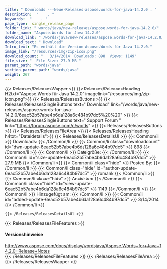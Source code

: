 ```yaml
---
title: " Downloads ---Neue-Releases-aspose.words-for-java-14.2.0 . "
description:  "    . " 
keywords:  "    . " 
page_type:  single_release_page
folder_link: " words/java/new-releases/aspose.words-for-java-14.2.0/"
folder_name: "Aspose.Words für Java 14.2.0"
download_link: " /words/java/new-releases/aspose.words-for-java-14.2.0/6eac52b57abe4b6da128a6c484b97dc5"
download_text: " Download"
Intro_text: "Es enthält die Version Aspose.Words für Java 14.2.0."
image_link: "/resources/img/zip-icon.png"
download_count: "   3/14/2014  Downloads: 898  Views: 1149"
file_size: "  File Size: 27.9 MB "
parent_path: "words/java"
section_parent_path: "words/java"
weight: 267
---
```


{{< Releases/ReleasesWapper >}}
  {{< Releases/ReleasesHeading H2txt="Aspose.Words für Java 14.2.0" imagelink="/resources/img/zip-icon.png">}}
  {{< Releases/ReleasesButtons >}}
    {{< Releases/ReleasesSingleButtons text=" Download" link="/words/java/new-releases/aspose.words-for-java-14.2.0/6eac52b57abe4b6da128a6c484b97dc5%20%20" >}}
    {{< Releases/ReleasesSingleButtons text=" Support Forum " link="https://forum.aspose.com/c/words" >}}
  {{< Releases/ReleasesButtons >}}
  {{< Releases/ReleasesFileArea >}}
    {{< Releases/ReleasesHeading h4txt="Dateidetails">}}
    {{< Releases/ReleasesDetailsUl >}}
            {{< Common/li >}} Downloads: {{< /Common/li >}}
      {{< Common/li class="downloadcount" id="dwn-update-6eac52b57abe4b6da128a6c484b97dc5" >}} 898 {{< /Common/li >}}
      {{< Common/li >}} Dateigröße: {{< /Common/li >}}
      {{< Common/li id="size-update-6eac52b57abe4b6da128a6c484b97dc5" >}} 27.9 MB {{< /Common/li >}} 
      {{< Common/li  class="hide" >}} Posted By: {{< /Common/li >}} 
      {{< Common/li class="hide" id="author-update-6eac52b57abe4b6da128a6c484b97dc5" >}} romank {{< /Common/li >}}
      {{< Common/li class="hide" >}} Ansichten: {{< /Common/li >}}
      {{< Common/li class="hide" id="view-update-6eac52b57abe4b6da128a6c484b97dc5" >}} 1149 {{< /Common/li >}}
      {{< Common/li >}} Hinzugefügt am: {{< /Common/li >}}
      {{< Common/li id="added-update-6eac52b57abe4b6da128a6c484b97dc5" >}} 3/14/2014 {{< /Common/li >}} 

    {{< /Releases/ReleasesDetailsUl >}}

  {{< Releases/ReleasesFileFeatures >}}
      <h4>Versionshinweise</h4><div> <a href="http://www.aspose.com/docs/display/wordsjava/Aspose.Words+for+Java+14.2.0+Release+Notes">http://www.aspose.com/docs/display/wordsjava/Aspose.Words+for+Java+14.2.0+Release+Notes</a></div>
  {{< /Releases/ReleasesFileFeatures >}}
 {{< /Releases/ReleasesFileArea >}}
{{< /Releases/ReleasesWapper >}}



